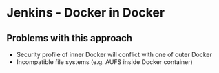 # Jenkins - Docker in Docker

## Problems with this approach

* Security profile of inner Docker will conflict with one of outer Docker
* Incompatible file systems (e.g. AUFS inside Docker container)